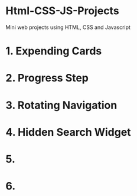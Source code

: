# Html-CSS-JS-Projects
Mini web projects using HTML, CSS and Javascript

<h1>1. Expending Cards</h1>
<h1>2. Progress Step</h1>
<h1>3. Rotating Navigation</h1>
<h1>4. Hidden Search Widget</h1>
<h1>5.</h1>
<h1>6.</h1>
